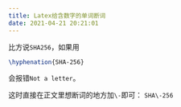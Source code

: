 ```yaml
---
title: Latex给含数字的单词断词
date: 2021-04-21 20:21:01
---
```


比方说```SHA256```，如果用
```tex
\hyphenation{SHA-256}
```
会报错```Not a letter```。

这时直接在正文里想断词的地方加```\-```即可：
```SHA\-256```
